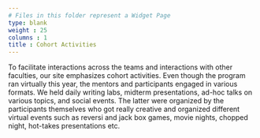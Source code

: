 ```yaml
---
# Files in this folder represent a Widget Page
type: blank
weight : 25
columns : 1
title : Cohort Activities
---
```


To facilitate interactions across the teams and interactions with other faculties, our site emphasizes cohort activities. Even though the program ran virtually this year, the mentors and participants engaged in various formats. We held daily writing labs, midterm presentations, ad-hoc talks on various topics, and social events. The latter were organized by the participants themselves who got really creative and organized different virtual events such as reversi and jack box games, movie nights, chopped night, hot-takes presentations etc.